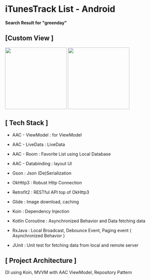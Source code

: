 # iTunesTrack List - Android

**Search Result for "greenday"**


## [Custom View ]

<img src="itunes_track_list.gif" width=200/> <img src="itunes_track_list_2.gif" width=200/>


## [ Tech Stack ]

- AAC - ViewModel : for ViewModel

- AAC - LiveData : LiveData

- AAC - Room : Favorite List using Local Database

- AAC - Databinding : layout UI 

- Gson : Json (De)Serialization

- OkHttp3 : Robust Http Connection

- Retrofit2 : RESTful API top of OkHttp3

- Glide : Image download, caching

- Koin : Dependency Injection

- Kotlin Coroutine : Asynchronized Behavior and Data fetching data

- RxJava : Local Broadcast, Debounce Event, Paging event ( Asynchronized Behavior ) 

- JUnit : Unit test for fetching data from local and remote server

## [ Project Architecture ]

DI using Koin, MVVM with AAC ViewModel, Repository Pattern
